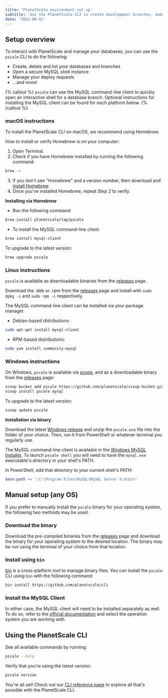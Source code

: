 ```yaml
---
title: 'PlanetScale environment set up'
subtitle: 'Use the PlanetScale CLI to create development branches, make non-blocking schema changes, and open deploy requests directly from your terminal.'
date: '2022-08-01'
---
```


## Setup overview

To interact with PlanetScale and manage your databases, you can use the `pscale` CLI to do the following:

- Create, delete and list your databases and branches
- Open a secure MySQL shell instance
- Manage your deploy requests
- ...and more!

{% callout %}
`pscale` can use the MySQL command-line client to quickly open an interactive shell for a database branch. Optional
instructions for installing the MySQL client can be found for each platform below.
{% /callout %}

### macOS instructions

To install the PlanetScale CLI on macOS, we recommend using Homebrew.

How to install or verify Homebrew is on your computer:

1. Open Terminal.
2. Check if you have Homebrew installed by running the following command:

```bash
brew -v
```

3. If you don't see "Homebrew" and a version number, then download and [install Homebrew](https://brew.sh/).
4. Once you've installed Homebrew, repeat _Step 2_ to verify.

**Installing via Homebrew**

- Run the following command:

```bash
brew install planetscale/tap/pscale
```

- To install the MySQL command-line client:

```bash
brew install mysql-client
```

To upgrade to the latest version:

```bash
brew upgrade pscale
```

### Linux instructions

`pscale` is available as downloadable binaries from the [releases](https://github.com/planetscale/cli/releases/latest) page.

Download the .deb or .rpm from the [releases](https://github.com/planetscale/cli/releases/latest) page and install with `sudo dpkg -i` and `sudo rpm -i` respectively.

The MySQL command-line client can be installed via your package manager.

- Debian-based distributions:

```bash
sudo apt-get install mysql-client
```

- RPM-based distributions:

```bash
sudo yum install community-mysql
```

### Windows instructions

On Windows, `pscale` is available via [scoop](https://scoop.sh/), and as a downloadable binary from the [releases](https://github.com/planetscale/cli/releases/latest) page:

```bash
scoop bucket add pscale https://github.com/planetscale/scoop-bucket.git
scoop install pscale mysql
```

To upgrade to the latest version:

```bash
scoop update pscale
```

**Installation via binary**

Download the latest [Windows release](https://github.com/planetscale/cli/releases/latest) and unzip the `pscale.exe` file into the folder of your choice. Then, run it from PowerShell or whatever terminal you regularly use.

The MySQL command-line client is available in the [Windows MySQL Installer](https://dev.mysql.com/doc/refman/8.0/en/windows-installation.html). To launch `pscale shell` you will need to have the `mysql.exe` executable's directory in your shell's PATH.

In PowerShell, add that directory to your current shell's PATH:

```powershell
$env:path += ";C:\Program Files\MySQL\MySQL Server 8.0\bin"
```

## Manual setup (any OS)

If you prefer to manually install the `pscale` binary for your operating system, the following two methods may be used.

### Download the binary

Download the pre-compiled binaries from the [releases](https://github.com/planetscale/cli/releases/latest) page and download the binary for your operating system to the desired location. The binary may be run using the terminal of your choice from that location.

### Install using `bin`

[bin](https://github.com/marcosnils/bin) is a cross-platform tool to manage binary files. You can install the `pscale` CLI using `bin` with the following command:

```bash
bin install https://github.com/planetscale/cli
```

### Install the MySQL Client

In either case, the MySQL client will need to be installed separately as well. To do so, refer to the [official documentation](https://dev.mysql.com/doc/refman/8.0/en/installing.html) and select the operation system you are working with.

## Using the PlanetScale CLI

See all available commands by running:

```bash
pscale --help
```

Verify that you're using the latest version:

```bash
pscale version
```

You're all set! Check out our [CLI reference page](/docs/reference/planetscale-cli) to explore all that's possible with the PlanetScale CLI.
